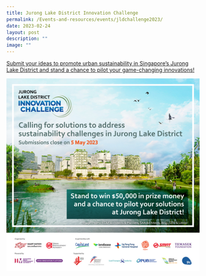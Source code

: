 ```yaml
---
title: Jurong Lake District Innovation Challenge
permalink: /Events-and-resources/events/jldchallenge2023/
date: 2023-02-24
layout: post
description: ""
image: ""
---
```

[Submit your ideas to promote urban sustainability in Singapore’s Jurong Lake District and stand a chance to pilot your game-changing innovations!](https://www.smartnation.gov.sg/jldchallenge2023/)

![](/images/Innovation%20Challenge%202023/jld%20innovation%20challenge%20web%20banner%20170423_1200x1200.jpg)